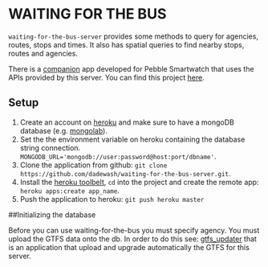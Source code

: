 #  WAITING FOR THE BUS

`waiting-for-the-bus-server`  provides some methods to query for agencies, routes, stops and times. It also has spatial queries to find nearby stops, routes and agencies.

There is a [companion](https://apps.getpebble.com/en_US/application/55670cbc1034b064db000005) app developed for Pebble Smartwatch that uses the APIs provided by this server. You can find this project [here](https://github.com/dadewash/waiting-for-the-bus-pebble).

## Setup
1. Create an account on [heroku](https://www.heroku.com) and make sure to have a mongoDB database (e.g. [mongolab](https://www.mongolab.com)).
2. Set the the environment variable on heroku containing the database string connection.
`MONGODB_URL='mongodb://user:password@host:port/dbname'`.
3. Clone the application from github: `git clone https://github.com/dadewash/waiting-for-the-bus-server.git`.
4. Install the [heroku toolbelt](https://toolbelt.heroku.com), `cd` into the project and create the remote app:
`heroku apps:create app_name`.
6. Push the application to heroku:
`git push heroku master`

##Initializing the database

Before you can use waiting-for-the-bus you must specify agency. You must upload the GTFS data onto the db. In order to do this see: [gtfs_updater](https://github.com/dadewash/gtfs-updater) that is an application that upload and upgrade automatically the GTFS for this server.
